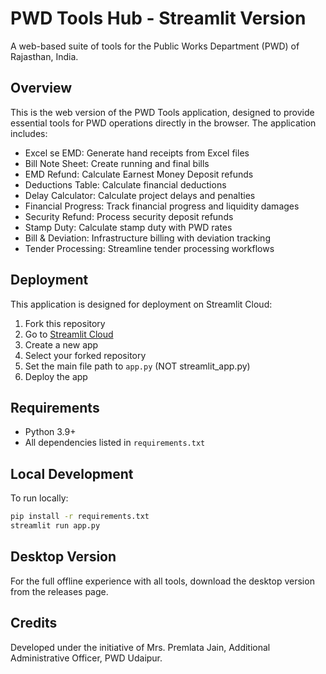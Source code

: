 # PWD Tools Hub - Streamlit Version

A web-based suite of tools for the Public Works Department (PWD) of Rajasthan, India.

## Overview

This is the web version of the PWD Tools application, designed to provide essential tools for PWD operations directly in the browser. The application includes:

- Excel se EMD: Generate hand receipts from Excel files
- Bill Note Sheet: Create running and final bills
- EMD Refund: Calculate Earnest Money Deposit refunds
- Deductions Table: Calculate financial deductions
- Delay Calculator: Calculate project delays and penalties
- Financial Progress: Track financial progress and liquidity damages
- Security Refund: Process security deposit refunds
- Stamp Duty: Calculate stamp duty with PWD rates
- Bill & Deviation: Infrastructure billing with deviation tracking
- Tender Processing: Streamline tender processing workflows

## Deployment

This application is designed for deployment on Streamlit Cloud:

1. Fork this repository
2. Go to [Streamlit Cloud](https://streamlit.io/cloud)
3. Create a new app
4. Select your forked repository
5. Set the main file path to `app.py` (NOT streamlit_app.py)
6. Deploy the app

## Requirements

- Python 3.9+
- All dependencies listed in `requirements.txt`

## Local Development

To run locally:

```bash
pip install -r requirements.txt
streamlit run app.py
```

## Desktop Version

For the full offline experience with all tools, download the desktop version from the releases page.

## Credits

Developed under the initiative of Mrs. Premlata Jain, Additional Administrative Officer, PWD Udaipur.